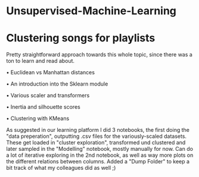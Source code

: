 # Unsupervised-Machine-Learning
# Clustering songs for playlists

Pretty straightforward approach towards this whole topic, since there was a ton to learn and read about.


•	Euclidean vs Manhattan distances

•	An introduction into the Sklearn module

•	Various scaler and transformers

•	Inertia and silhouette scores

•	Clustering with KMeans

As suggested in our learning platform I did 3 notebooks, the first doing the "data preperation", outputting .csv files for the variously-scaled datasets. These get loaded in "cluster exploration", transformed und clustered and later sampled in the "Modelling" notebook, mostly manually for now. Can do a lot of iterative exploring in the 2nd notebook, as well as way more plots on the different relations between columns. Added a "Dump Folder" to keep a bit track of what my colleagues did as well ;)


